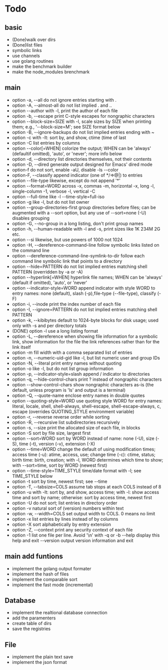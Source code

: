 # Todo

## basic

- (Done)walk over dirs
- (Done)list files
- symbolic links
- use channels
- use golang routines
- make the benchmark builder
- make the node_modules brenchmark

## main

- option -a, --all                  do not ignore entries starting with .
- option -A, --almost-all           do not list implied . and ..
- option --author               with -l, print the author of each file
- option -b, --escape               print C-style escapes for nongraphic characters
- option --block-size=SIZE      with -l, scale sizes by SIZE when printing them; e.g., '--block-size=M'; see SIZE format below
- option -B, --ignore-backups       do not list implied entries ending with ~
- option -c                         with -lt: sort by, and show, ctime (time of last
- option -C                         list entries by columns
- option --color[=WHEN]         colorize the output; WHEN can be 'always' (defaultif omitted), 'auto', or 'never'; more info below
- option -d, --directory            list directories themselves, not their contents
- option -D, --dired                generate output designed for Emacs' dired mode
- option-f                         do not sort, enable -aU, disable -ls --color
- option-F, --classify             append indicator (one of */=>@|) to entries
- option --file-type            likewise, except do not append '*'
- option --format=WORD          across -x, commas -m, horizontal -x, long -l, single-column -1, verbose -l, vertical -C
- option --full-time            like -l --time-style=full-iso
- option -g                         like -l, but do not list owner
- option --group-directories-first group directories before files; can be augmented with a --sort option, but any use of --sort=none (-U) disables grouping
- option -G, --no-group             in a long listing, don't print group names
- option -h, --human-readable       with -l and -s, print sizes like 1K 234M 2G etc.
- option --si                   likewise, but use powers of 1000 not 1024
- option -H, --dereference-command-line follow symbolic links listed on the command line
- option --dereference-command-line-symlink-to-dir follow each command line symbolic link that points to a directory
- option --hide=PATTERN         do not list implied entries matching shell PATTERN (overridden by -a or -A)
- option --hyperlink[=WHEN]     hyperlink file names; WHEN can be 'always' (default if omitted), 'auto', or 'never'
- option --indicator-style=WORD  append indicator with style WORD to entry names: none (default), slash (-p),file-type (--file-type), classify (-F)
- option -i, --inode                print the index number of each file
- option -I, --ignore=PATTERN       do not list implied entries matching shell PATTERN
- option -k, --kibibytes            default to 1024-byte blocks for disk usage;
                               used only with -s and per directory totals
- (DONE) option -l                         use a long listing format
- option -L, --dereference          when showing file information for a symbolic
                               link, show information for the file the link
                               references rather than for the link itself
- option -m                         fill width with a comma separated list of entries
- option -n, --numeric-uid-gid      like -l, but list numeric user and group IDs
- option -N, --literal              print entry names without quoting
- option -o                         like -l, but do not list group information
- option -p, --indicator-style=slash
                             append / indicator to directories
- option -q, --hide-control-chars   print ? instead of nongraphic characters
- option --show-control-chars   show nongraphic characters as-is (the default,
                               unless program is 'ls' and output is a terminal)
- option -Q, --quote-name           enclose entry names in double quotes
- option --quoting-style=WORD   use quoting style WORD for entry names:
                               literal, locale, shell, shell-always,
                               shell-escape, shell-escape-always, c, escape
                               (overrides QUOTING_STYLE environment variable)
- option -r, --reverse              reverse order while sorting
- option -R, --recursive            list subdirectories recursively
- option -s, --size                 print the allocated size of each file, in blocks
- option -S                         sort by file size, largest first
- option --sort=WORD            sort by WORD instead of name: none (-U), size (-S),
                               time (-t), version (-v), extension (-X)
- option --time=WORD            change the default of using modification times;
                               access time (-u): atime, access, use;
                               change time (-c): ctime, status;
                               birth time: birth, creation;
                             with -l, WORD determines which time to show;
                             with --sort=time, sort by WORD (newest first)
- option --time-style=TIME_STYLE  time/date format with -l; see TIME_STYLE below
- option -t                         sort by time, newest first; see --time
- option -T, --tabsize=COLS         assume tab stops at each COLS instead of 8
- option -u                         with -lt: sort by, and show, access time;
                               with -l: show access time and sort by name;
                               otherwise: sort by access time, newest first
- option -U                         do not sort; list entries in directory order
- option -v                         natural sort of (version) numbers within text
- option -w, --width=COLS           set output width to COLS.  0 means no limit
- option -x                         list entries by lines instead of by columns
- option -X                         sort alphabetically by entry extension
- option -Z, --context              print any security context of each file
- option -1                         list one file per line.  Avoid '\n' with -q or -b
      --help     display this help and exit
      --version  output version information and exit

## main add funtions

- implement the golang output formater
- implement the hash of files
- implement the comparable sort
- implement the fast mode (incremental)

## Database

- implement the realtional database connection
- add the paramenters
- create table of dirs
- save the registries

## File

- implement the plain text save
- implement the json format

